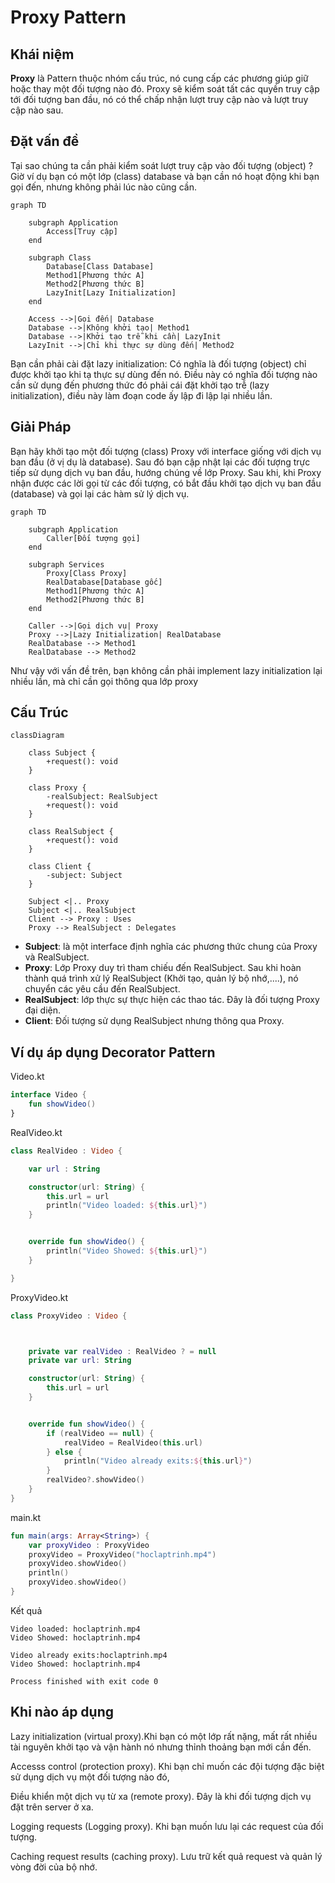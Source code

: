 # Proxy Pattern

## Khái niệm

**Proxy** là Pattern thuộc nhóm cấu trúc, nó cung cấp các phương giúp giữ hoặc thay một đối tượng nào đó. Proxy sẽ kiểm soát tất các quyền truy cập tới đối tượng ban đầu, nó có thể chấp nhận lượt truy cập nào và lượt truy cập nào sau.

## Đặt vấn đề

Tại sao chúng ta cần phải kiểm soát lượt truy cập vào đối tượng (object) ? Giờ ví dụ bạn có một lớp (class) database và bạn cần nó hoạt động khi bạn gọi đến, nhưng không phải lúc nào cũng cần.

```mermaid
graph TD

    subgraph Application
        Access[Truy cập]
    end

    subgraph Class
        Database[Class Database]
        Method1[Phương thức A]
        Method2[Phương thức B]
        LazyInit[Lazy Initialization]
    end

    Access -->|Gọi đến| Database
    Database -->|Không khởi tạo| Method1
    Database -->|Khởi tạo trễ khi cần| LazyInit
    LazyInit -->|Chỉ khi thực sự dùng đến| Method2
```

Bạn cần phải cài đặt lazy initialization: Có nghĩa là đối tượng (object) chỉ được khởi tạo khi tạ thực sự dùng đến nó. Điều này có nghĩa đối tượng nào cần sử dụng đến phương thức đó phải cái đặt khởi tạo trễ (lazy initialization), điều này làm đoạn code ấy lập đi lập lại nhiều lần.

## Giải Pháp

Bạn hãy khởi tạo một đối tượng (class) Proxy với interface giống với dịch vụ ban đầu (ở vị dụ là database). Sau đó bạn cập nhật lại các đối tượng trực tiếp sử dụng dịch vụ ban đầu, hướng chúng về lớp Proxy. Sau khi, khi Proxy nhận được các lời gọi từ các đối tượng, có bắt đầu khởi tạo dịch vụ ban đầu (database) và gọi lại các hàm sử lý dịch vụ.

```mermaid
graph TD

    subgraph Application
        Caller[Đối tượng gọi]
    end

    subgraph Services
        Proxy[Class Proxy]
        RealDatabase[Database gốc]
        Method1[Phương thức A]
        Method2[Phương thức B]
    end

    Caller -->|Gọi dịch vụ| Proxy
    Proxy -->|Lazy Initialization| RealDatabase
    RealDatabase --> Method1
    RealDatabase --> Method2
```

Như vậy với vấn đề trên, bạn không cần phải implement lazy initialization lại nhiều lần, mà chỉ cần gọi thông qua lớp proxy

## Cấu Trúc

```mermaid
classDiagram

    class Subject {
        +request(): void
    }

    class Proxy {
        -realSubject: RealSubject
        +request(): void
    }

    class RealSubject {
        +request(): void
    }

    class Client {
        -subject: Subject
    }

    Subject <|.. Proxy
    Subject <|.. RealSubject
    Client --> Proxy : Uses 
    Proxy --> RealSubject : Delegates 

```

- **Subject**: là một interface định nghĩa các phương thức chung của Proxy và RealSubject.
- **Proxy**: Lớp Proxy duy trì tham chiếu đến RealSubject. Sau khi hoàn thành quá trình xử lý RealSubject (Khởi tạo, quản lý bộ nhớ,....), nó chuyển các yêu cầu đến RealSubject.
- **RealSubject**: lớp thực sự thực hiện các thao tác. Đây là đối tượng Proxy đại diện.
- **Client**: Đối tượng sử dụng RealSubject nhưng thông qua Proxy.

## Ví dụ áp dụng Decorator Pattern

Video.kt

```kotlin
interface Video {
    fun showVideo()
}
```

RealVideo.kt

```kotlin
class RealVideo : Video {

    var url : String

    constructor(url: String) {
        this.url = url
        println("Video loaded: ${this.url}")
    }


    override fun showVideo() {
        println("Video Showed: ${this.url}")
    }

}
```

ProxyVideo.kt

```kotlin
class ProxyVideo : Video {



    private var realVideo : RealVideo ? = null
    private var url: String

    constructor(url: String) {
        this.url = url
    }


    override fun showVideo() {
        if (realVideo == null) {
            realVideo = RealVideo(this.url)
        } else {
            println("Video already exits:${this.url}")
        }
        realVideo?.showVideo()
    }
}
```

main.kt

```kotlin
fun main(args: Array<String>) {
    var proxyVideo : ProxyVideo
    proxyVideo = ProxyVideo("hoclaptrinh.mp4")
    proxyVideo.showVideo()
    println()
    proxyVideo.showVideo()
}
```

Kết quả

```
Video loaded: hoclaptrinh.mp4
Video Showed: hoclaptrinh.mp4

Video already exits:hoclaptrinh.mp4
Video Showed: hoclaptrinh.mp4

Process finished with exit code 0
```

## Khi nào áp dụng

Lazy initialization (virtual proxy).Khi bạn có một lớp rất nặng, mất rất nhiều tài nguyên khởi tạo và vận hành nó nhưng thỉnh thoảng bạn mới cần đến.

Accesss control (protection proxy). Khi bạn chỉ muốn các đội tượng đặc biệt sử dụng dịch vụ một đối tượng nào đó,

Điều khiển một dịch vụ từ xa (remote proxy). Đây là khi đối tượng dịch vụ đặt trên server ở xa.

Logging requests (Logging proxy). Khi bạn muốn lưu lại các request của đối tượng.

Caching request results (caching proxy). Lưu trữ kết quả request và quản lý vòng đời của bộ nhớ.



